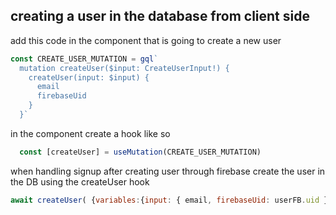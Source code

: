 ## creating a user in the database from client side

add this code in the component that is going to create a new user
```js
const CREATE_USER_MUTATION = gql`
  mutation createUser($input: CreateUserInput!) {
    createUser(input: $input) {
      email
      firebaseUid
    }
  }`
```
in the component create a hook like so
```js
  const [createUser] = useMutation(CREATE_USER_MUTATION)
```
when handling signup after creating user through firebase create the user in the DB using the createUser hook
```js
await createUser( {variables:{input: { email, firebaseUid: userFB.uid }}} )
```
